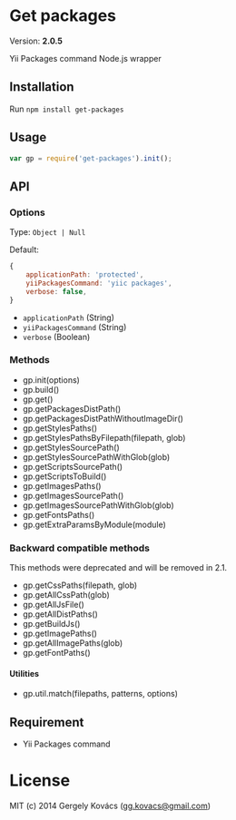 # Get packages
Version: **2.0.5**

Yii Packages command Node.js wrapper

## Installation

Run `npm install get-packages`

## Usage
```javascript
var gp = require('get-packages').init();
```

## API

### Options

Type: `Object | Null`

Default:
```js
{
    applicationPath: 'protected',
    yiiPackagesCommand: 'yiic packages',
    verbose: false,
}
```

- `applicationPath` (String)
- `yiiPackagesCommand` (String)
- `verbose` (Boolean)

### Methods

- gp.init(options)
- gp.build()
- gp.get()
- gp.getPackagesDistPath()
- gp.getPackagesDistPathWithoutImageDir()
- gp.getStylesPaths()
- gp.getStylesPathsByFilepath(filepath, glob)
- gp.getStylesSourcePath()
- gp.getStylesSourcePathWithGlob(glob)
- gp.getScriptsSourcePath()
- gp.getScriptsToBuild()
- gp.getImagesPaths()
- gp.getImagesSourcePath()
- gp.getImagesSourcePathWithGlob(glob)
- gp.getFontsPaths()
- gp.getExtraParamsByModule(module)


### Backward compatible methods

This methods were deprecated and will be removed in 2.1.

- gp.getCssPaths(filepath, glob)
- gp.getAllCssPath(glob)
- gp.getAllJsFile()
- gp.getAllDistPaths()
- gp.getBuildJs()
- gp.getImagePaths()
- gp.getAllImagePaths(glob)
- gp.getFontPaths()

#### Utilities
* gp.util.match(filepaths, patterns, options)

## Requirement
* Yii Packages command

# License
MIT (c) 2014 Gergely Kovács (gg.kovacs@gmail.com)
